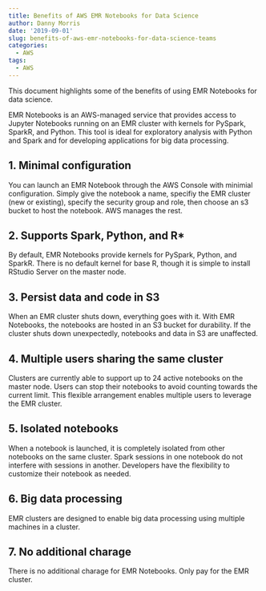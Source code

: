```yaml
---
title: Benefits of AWS EMR Notebooks for Data Science
author: Danny Morris
date: '2019-09-01'
slug: benefits-of-aws-emr-notebooks-for-data-science-teams
categories:
  - AWS
tags:
  - AWS
---
```


This document highlights some of the benefits of using EMR Notebooks for data science.

EMR Notebooks is an AWS-managed service that provides access to Jupyter Notebooks running on an EMR cluster with kernels for PySpark, SparkR, and Python. This tool is ideal for exploratory analysis with Python and Spark and for developing applications for big data processing. 

## 1. Minimal configuration

You can launch an EMR Notebook through the AWS Console with minimial configuration. Simply give the notebook a name, specifiy the EMR cluster (new or existing), specify the security group and role, then choose an s3 bucket to host the notebook. AWS manages the rest. 

## 2. Supports Spark, Python, and R*

By default, EMR Notebooks provide kernels for PySpark, Python, and SparkR. There is no default kernel for base R, though it is simple to install RStudio Server on the master node.

## 3. Persist data and code in S3

When an EMR cluster shuts down, everything goes with it. With EMR Notebooks, the notebooks are hosted in an S3 bucket for durability. If the cluster shuts down unexpectedly, notebooks and data in S3 are unaffected.

## 4. Multiple users sharing the same cluster

Clusters are currently able to support up to 24 active notebooks on the master node. Users can stop their notebooks to avoid counting towards the current limit. This flexible arrangement enables multiple users to leverage the EMR cluster.

## 5. Isolated notebooks

When a notebook is launched, it is completely isolated from other notebooks on the same cluster. Spark sessions in one notebook do not interfere with sessions in another. Developers have the flexibility to customize their notebook as needed.

## 6. Big data processing

EMR clusters are designed to enable big data processing using multiple machines in a cluster.

## 7. No additional charage

There is no additional charage for EMR Notebooks. Only pay for the EMR cluster.
